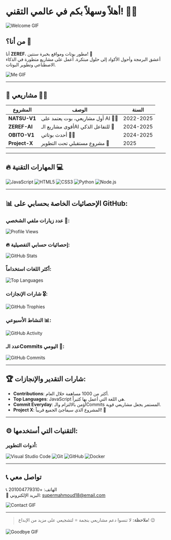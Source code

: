 # أهلاً وسهلاً بكم في عالمي التقني! 👋🔥

![Welcome GIF](https://media.giphy.com/media/LMcB8XospGZO8UQq87/giphy.gif)

## من أنا؟ 🤔
أنا **ZEREF**، مطور بوتات ومواقع بخبرة سنتين! 🤖  
أعشق البرمجة وأحول الأكواد إلى حلول مبتكرة. أعمل على مشاريع متطورة في الذكاء الاصطناعي وتطوير البوتات.

![Me GIF](https://media.giphy.com/media/ZVik7pBtu9dNS/giphy.gif)

---

## 💼 مشاريعي 💼✨
| المشروع       | الوصف                          | السنة      |
|---------------|---------------------------------|------------|
| **NATSU-V1**  | أول مشاريعي، بوت يعتمد على AI   🦸‍♂️ | 2022-2025  |
| **ZEREF-AI**  | أقوى مشاريع الـAI للتفاعل الذكي 🤖  | 2024-2025  |
| **OBITO-V1**  | أحدث بوتاتي 💬🔥 | 2024-2025  |
| **Project-X** | مشروع مستقبلي تحت التطوير 🚀    | 2025       |

---

## 🔥 المهارات التقنية 💻
![JavaScript](https://img.shields.io/badge/JavaScript-F7DF1E?style=for-the-badge&logo=javascript&logoColor=black)
![HTML5](https://img.shields.io/badge/HTML5-E34F26?style=for-the-badge&logo=html5&logoColor=white)
![CSS3](https://img.shields.io/badge/CSS3-1572B6?style=for-the-badge&logo=css3&logoColor=white)
![Python](https://img.shields.io/badge/Python-3776AB?style=for-the-badge&logo=python&logoColor=white)
![Node.js](https://img.shields.io/badge/Node.js-339933?style=for-the-badge&logo=nodedotjs&logoColor=white)

---

## 📊 الإحصائيات الخاصة بحسابي على GitHub:
### عدد زيارات ملفي الشخصي 👀:
![Profile Views](https://komarev.com/ghpvc/?username=zeref-svg&color=blue)

### 🔥 إحصائيات حسابي التفصيلية:
![GitHub Stats](https://github-readme-stats.vercel.app/api?username=zeref-svg&show_icons=true&theme=radical)

### أكثر اللغات استخداماً:
![Top Languages](https://github-readme-stats.vercel.app/api/top-langs/?username=zeref-svg&layout=compact&theme=radical)

### شارات الإنجازات 🎖️:
![GitHub Trophies](https://github-profile-trophy.vercel.app/?username=zeref-svg&theme=radical&no-bg=true&no-frame=true)

### النشاط الأسبوعي 📊:
![GitHub Activity](https://github-readme-activity-graph.vercel.app/graph?username=zeref-svg&theme=react-dark&hide_border=true&area=true)

### عدد الـCommits اليومي 🚀:
![GitHub Commits](https://github-readme-streak-stats.herokuapp.com/?user=zeref-svg&theme=radical&fire=orange&ring=red)

---

## 🏆 شارات التقدير والإنجازات:
- **Contributions**: أكثر من 1000 مساهمة خلال العام.
- **Top Languages**: JavaScript هي اللغة التي أعمل بها كثيراً.
- **Commit Everyday**: أؤمن بالالتزام والـCommits المستمر يجعل مشاريعي قوية.
- **Project X**: المشروع الذي سيفاجئ الجميع قريباً! 🚀

---

## ⚙️ التقنيات التي أستخدمها:

### أدوات التطوير:
![Visual Studio Code](https://img.shields.io/badge/VS_Code-0078D4?style=for-the-badge&logo=visual%20studio%20code&logoColor=white)
![Git](https://img.shields.io/badge/Git-F05032?style=for-the-badge&logo=git&logoColor=white)
![GitHub](https://img.shields.io/badge/GitHub-181717?style=for-the-badge&logo=github&logoColor=white)
![Docker](https://img.shields.io/badge/Docker-2496ED?style=for-the-badge&logo=docker&logoColor=white)

---

## 📞 تواصل معي
📞 الهاتف: +201004779310  
📧 البريد الإلكتروني: supermahmoud18@email.com  

![Contact GIF](https://media1.tenor.com/m/Q6rgr_3z9W0AAAAC/kiss.gif)

---

> **ملاحظة:** لا تنسوا دعم مشاريعي بنجمة ⭐ لتشجيعي على مزيد من الإبداع! 😉

![Goodbye GIF](https://media.giphy.com/media/ZVik7pBtu9dNS/giphy.gif)
